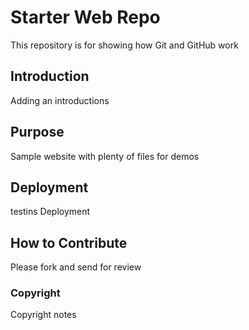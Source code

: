 # Starter Web Repo

This repository is for showing how Git and GitHub work

## Introduction

Adding an introductions

## Purpose

Sample website with plenty of files for demos

## Deployment

testins Deployment

## How to Contribute

Please fork and send for review

### Copyright
Copyright notes
